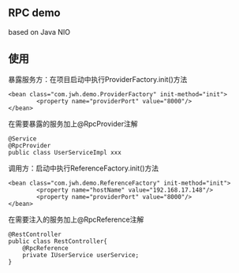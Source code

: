 ## RPC demo
based on Java NIO 
## 使用
暴露服务方：在项目启动中执行ProviderFactory.init()方法
```$xslt
<bean class="com.jwh.demo.ProviderFactory" init-method="init">
        <property name="providerPort" value="8000"/>
</bean>
```
在需要暴露的服务加上@RpcProvider注解
```$xslt
@Service
@RpcProvider
public class UserServiceImpl xxx
```
调用方：启动中执行ReferenceFactory.init()方法
```$xslt
<bean class="com.jwh.demo.ReferenceFactory" init-method="init">
        <property name="hostName" value="192.168.17.148"/>
        <property name="providerPort" value="8000"/>
</bean>
```
在需要注入的服务加上@RpcReference注解
```$xslt
@RestController
public class RestController{
    @RpcReference
    private IUserService userService;
}
```